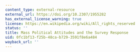 ```yaml
---
content_type: external-resource
external_url: https://doi.org/10.2307/1955282
has_external_license_warning: true
license: https://en.wikipedia.org/wiki/All_rights_reserved
status: ''
title: Mass Political Attitudes and the Survey Response
uid: 0fc1bf13-f25b-48ca-b729-3591f8e6a484
wayback_url: ''
---
```

